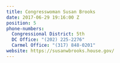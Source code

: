 ```yaml
---
title: Congresswoman Susan Brooks
date: 2017-06-29 19:16:00 Z
position: 5
phone-numbers:
  Congressional District: 5th
  DC Office: "(202) 225-2276"
  Carmel Office: "(317) 848-0201"
website: https://susanwbrooks.house.gov/
---
```


